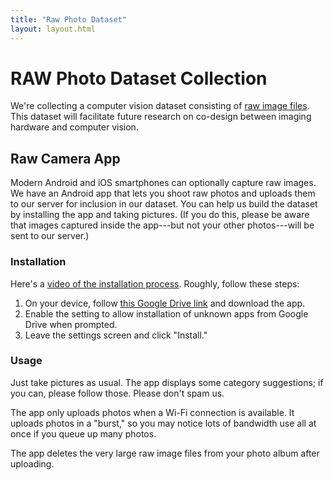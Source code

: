 ```yaml
---
title: "Raw Photo Dataset"
layout: layout.html
---
```

# RAW Photo Dataset Collection

We're collecting a computer vision dataset consisting of [raw image files][raw]. This dataset will facilitate future research on co-design between imaging hardware and computer vision.

[raw]: https://en.wikipedia.org/wiki/Raw_image_format

## Raw Camera App

Modern Android and iOS smartphones can optionally capture raw images.
We have an Android app that lets you shoot raw photos and uploads them to our server for inclusion in our dataset.
You can help us build the dataset by installing the app and taking pictures.
(If you do this, please be aware that images captured inside the app---but not your other photos---will be sent to our server.)

### Installation

Here's a [video of the installation process][video].
Roughly, follow these steps:

1. On your device, follow [this Google Drive link][app] and download the app.
2. Enable the setting to allow installation of unknown apps from Google Drive when prompted.
3. Leave the settings screen and click "Install."

[video]: https://drive.google.com/file/d/1Vvr0k4OPswNqvBzVOonvHNqX7ucjTDZd/view
[app]: https://drive.google.com/file/d/1ZcqcnLtVCP5y1nJJEfHycrGvImytLz8-/view

### Usage

Just take pictures as usual. The app displays some category suggestions; if you can, please follow those. Please don't spam us.

The app only uploads photos when a Wi-Fi connection is available.
It uploads photos in a "burst," so you may notice lots of bandwidth use all at once if you queue up many photos.

The app deletes the very large raw image files from your photo album after uploading.
